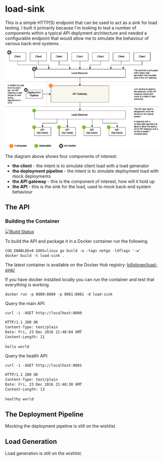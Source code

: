 # load-sink
 This is a simple HTTP(S) endpoint that can be used to act as a sink for load 
 testing. I built it primarily because I'm looking to test a number of 
 components within a typical API deplyment architecture and needed a 
 configurable endpoint that would allow me to simulate the behaviour of 
 various back-end systems.

 ![diagram showing the context in which this API was envisaged](img/APIGatewayTesting.png)

The diagram above shows four components of interest:

 - **the client** - the intent is to simulate client load with a load generator
 - **the deployment pipeline** - the intent is to simulate deployment load with mock deployments
 - **the API gateway** - this is the component of interest, how will it hold up
 - **the API** - this is the sink for the load, used to mock back-end system behaviour

## The API

### Building the Container

[![Build Status](https://travis-ci.org/billglover/load-sink.svg?branch=master)](https://travis-ci.org/billglover/load-sink)

To build the API and package it in a Docker container run the following.

```
CGO_ENABLED=0 GOOS=linux go build -a -tags netgo -ldflags '-w'
docker build -t load-sink .
```

The latest container is available on the Docker Hub registry: [billglover/load-sink/](https://hub.docker.com/r/billglover/load-sink/)

If you have docker installed locally you can run the container and test that 
everything is working.

```
docker run -p 8080:8080 -p 8081:8081 -d load-sink
```

Query the main API: 

```
curl -i -XGET http://localhost:8080
```
```
HTTP/1.1 200 OK
Content-Type: text/plain
Date: Fri, 23 Dec 2016 21:48:04 GMT
Content-Length: 11

hello world
```

Query the health API: 

```
curl -i -XGET http://localhost:8081
```
```
HTTP/1.1 200 OK
Content-Type: text/plain
Date: Fri, 23 Dec 2016 21:48:30 GMT
Content-Length: 13

healthy world
```

## The Deployment Pipeline

Mocking the deployment pipeline is still on the wishlist.

## Load Generation

Load generation is still on the wishlist.
